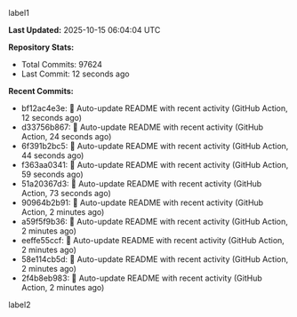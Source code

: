 
label1 
<!-- ACTIVITY_START -->
**Last Updated:** 2025-10-15 06:04:04 UTC

**Repository Stats:**
- Total Commits: 97624
- Last Commit: 12 seconds ago

**Recent Commits:**
- bf12ac4e3e: 🤖 Auto-update README with recent activity (GitHub Action, 12 seconds ago)
- d33756b867: 🤖 Auto-update README with recent activity (GitHub Action, 24 seconds ago)
- 6f391b2bc5: 🤖 Auto-update README with recent activity (GitHub Action, 44 seconds ago)
- f363aa0341: 🤖 Auto-update README with recent activity (GitHub Action, 59 seconds ago)
- 51a20367d3: 🤖 Auto-update README with recent activity (GitHub Action, 73 seconds ago)
- 90964b2b91: 🤖 Auto-update README with recent activity (GitHub Action, 2 minutes ago)
- a59f5f9b36: 🤖 Auto-update README with recent activity (GitHub Action, 2 minutes ago)
- eeffe55ccf: 🤖 Auto-update README with recent activity (GitHub Action, 2 minutes ago)
- 58e114cb5d: 🤖 Auto-update README with recent activity (GitHub Action, 2 minutes ago)
- 2f4b8eb983: 🤖 Auto-update README with recent activity (GitHub Action, 2 minutes ago)
<!-- ACTIVITY_END -->

label2
